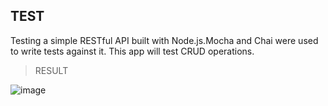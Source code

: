 ## TEST

Testing a simple RESTful API built with Node.js.Mocha and Chai were used to write tests against it. This app will test CRUD operations.
> RESULT

![image](https://user-images.githubusercontent.com/29106855/72236170-bc1a4100-35a3-11ea-9087-7514d07d2dbe.png)
